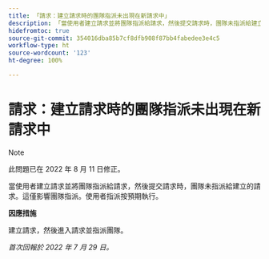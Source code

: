 ```yaml
---
title: 「請求：建立請求時的團隊指派未出現在新請求中」
description: 「當使用者建立請求並將團隊指派給請求，然後提交請求時，團隊未指派給建立的請求。這僅影響團隊指派。使用者指派按預期執行。」
hidefromtoc: true
source-git-commit: 354016dba85b7cf8dfb908f87bb4fabedee3e4c5
workflow-type: ht
source-wordcount: '123'
ht-degree: 100%

---
```



# 請求：建立請求時的團隊指派未出現在新請求中

>[!NOTE]
>
> 此問題已在 2022 年 8 月 11 日修正。

當使用者建立請求並將團隊指派給請求，然後提交請求時，團隊未指派給建立的請求。這僅影響團隊指派。使用者指派按預期執行。

**因應措施**

建立請求，然後進入請求並指派團隊。

_首次回報於 2022 年 7 月 29 日。_

